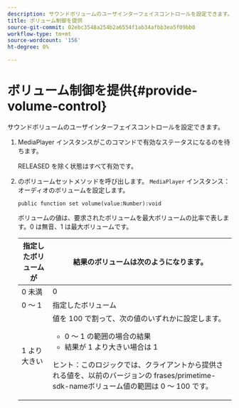 ```yaml
---
description: サウンドボリュームのユーザインターフェイスコントロールを設定できます。
title: ボリューム制御を提供
source-git-commit: 02ebc3548a254b2a6554f1ab34afbb3ea5f09bb8
workflow-type: tm+mt
source-wordcount: '156'
ht-degree: 0%

---
```


# ボリューム制御を提供{#provide-volume-control}

サウンドボリュームのユーザインターフェイスコントロールを設定できます。

1. MediaPlayer インスタンスがこのコマンドで有効なステータスになるのを待ちます。

   RELEASED を除く状態はすべて有効です。
1. のボリュームセットメソッドを呼び出します。 `MediaPlayer` インスタンス：オーディオのボリュームを設定します。

   ```
   public function set volume(value:Number):void
   ```

   ボリュームの値は、要求されたボリュームを最大ボリュームの比率で表します。0 は無音、1 は最大ボリュームです。

   <table id="table_144A2B1260374FBE8D976194F602DDC7"> 
   <thead> 
   <tr> 
      <th colname="col1" class="entry"> 指定したボリュームが </th> 
      <th colname="col2" class="entry"> 結果のボリュームは次のようになります。 </th> 
   </tr> 
   </thead>
   <tbody> 
   <tr> 
      <td colname="col1"> 0 未満 </td> 
      <td colname="col2"> 0 </td> 
   </tr> 
   <tr> 
      <td colname="col1"> 0 ～ 1 </td> 
      <td colname="col2"> 指定したボリューム </td> 
   </tr> 
   <tr> 
      <td colname="col1"> 1 より大きい </td> 
      <td colname="col2"> 値を 100 で割って、次の値のいずれかに設定します。 
      <ul id="ul_8C2282F0EDC44A408820F5768709214F"> 
      <li id="li_B00BC6F4812D4000891358F762C8E492">0 ～ 1 の範囲の場合の結果 </li> 
      <li id="li_03B7F30662554F299320040CAC2DEB7A">結果が 1 より大きい場合は 1 </li> 
      </ul> <p>ヒント：このロジックでは、クライアントから提供される値を、以前のバージョンの 
      <span class="codeph">frases/primetime-sdk-name</span>ボリューム値の範囲は 0 ～ 100 です。 </p> </td> 
   </tr> 
   </tbody> 
   </table>
